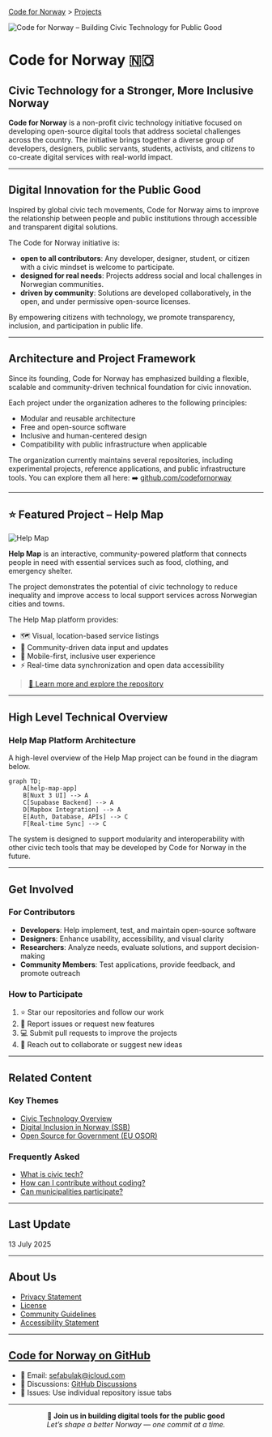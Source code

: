 [Code for Norway](https://github.com/codefornorway) > [Projects](https://github.com/codefornorway/help-map)

![Code for Norway – Building Civic Technology for Public Good](https://github.com/user-attachments/assets/547e2db8-a5c4-4da1-8c41-ce4fd69b0329)

# Code for Norway 🇳🇴

## Civic Technology for a Stronger, More Inclusive Norway

**Code for Norway** is a non-profit civic technology initiative focused on developing open-source digital tools that address societal challenges across the country.
The initiative brings together a diverse group of developers, designers, public servants, students, activists, and citizens to co-create digital services with real-world impact.

---

## Digital Innovation for the Public Good

Inspired by global civic tech movements, Code for Norway aims to improve the relationship between people and public institutions through accessible and transparent digital solutions.

The Code for Norway initiative is:

* **open to all contributors**: Any developer, designer, student, or citizen with a civic mindset is welcome to participate.
* **designed for real needs**: Projects address social and local challenges in Norwegian communities.
* **driven by community**: Solutions are developed collaboratively, in the open, and under permissive open-source licenses.

By empowering citizens with technology, we promote transparency, inclusion, and participation in public life.

---

## Architecture and Project Framework

Since its founding, Code for Norway has emphasized building a flexible, scalable and community-driven technical foundation for civic innovation.

Each project under the organization adheres to the following principles:

* Modular and reusable architecture
* Free and open-source software
* Inclusive and human-centered design
* Compatibility with public infrastructure when applicable

The organization currently maintains several repositories, including experimental projects, reference applications, and public infrastructure tools.
You can explore them all here:
➡️ [github.com/codefornorway](https://github.com/codefornorway)

---

## ⭐ Featured Project – Help Map

![Help Map](https://github.com/user-attachments/assets/8d539bc3-9ee4-4b20-a374-f51e88e7851f)

**Help Map** is an interactive, community-powered platform that connects people in need with essential services such as food, clothing, and emergency shelter.

The project demonstrates the potential of civic technology to reduce inequality and improve access to local support services across Norwegian cities and towns.

The Help Map platform provides:

* 🗺️ Visual, location-based service listings
* 👥 Community-driven data input and updates
* 📱 Mobile-first, inclusive user experience
* ⚡ Real-time data synchronization and open data accessibility

> [🔗 Learn more and explore the repository](https://github.com/codefornorway/help-map)

---

## High Level Technical Overview

### Help Map Platform Architecture

A high-level overview of the Help Map project can be found in the diagram below.

```mermaid
graph TD;
    A[help-map-app]
    B[Nuxt 3 UI] --> A
    C[Supabase Backend] --> A
    D[Mapbox Integration] --> A
    E[Auth, Database, APIs] --> C
    F[Real-time Sync] --> C
```

The system is designed to support modularity and interoperability with other civic tech tools that may be developed by Code for Norway in the future.

---

## Get Involved

### For Contributors

* **Developers**: Help implement, test, and maintain open-source software
* **Designers**: Enhance usability, accessibility, and visual clarity
* **Researchers**: Analyze needs, evaluate solutions, and support decision-making
* **Community Members**: Test applications, provide feedback, and promote outreach

### How to Participate

1. ⭐ Star our repositories and follow our work
2. 🐛 Report issues or request new features
3. 💻 Submit pull requests to improve the projects
4. 📧 Reach out to collaborate or suggest new ideas

---

## Related Content

### Key Themes

* [Civic Technology Overview](https://en.wikipedia.org/wiki/Civic_technology)
* [Digital Inclusion in Norway (SSB)](https://www.ssb.no/en)
* [Open Source for Government (EU OSOR)](https://joinup.ec.europa.eu/collection/open-source-observatory-osor)

### Frequently Asked

* [What is civic tech?](https://codeforall.org/about/)
* [How can I contribute without coding?](https://opensource.guide/how-to-contribute/)
* [Can municipalities participate?](mailto:sefabulak@icloud.com)

---

## Last Update

13 July 2025

---

## About Us

* [Privacy Statement](https://github.com/codefornorway/.github/blob/main/PRIVACY.md)
* [License](https://github.com/codefornorway/help-map/blob/main/LICENSE)
* [Community Guidelines](https://github.com/codefornorway/.github/blob/main/CODE_OF_CONDUCT.md)
* [Accessibility Statement](https://github.com/codefornorway/.github/blob/main/ACCESSIBILITY.md)

---

## [Code for Norway on GitHub](https://github.com/codefornorway)

* 📧 Email: [sefabulak@icloud.com](mailto:sefabulak@icloud.com)
* 💬 Discussions: [GitHub Discussions](https://github.com/codefornorway/help-map/discussions)
* 📌 Issues: Use individual repository issue tabs

---

<div align="center">
  <strong>🌟 Join us in building digital tools for the public good</strong><br/>
  <em>Let’s shape a better Norway — one commit at a time.</em>
</div>
